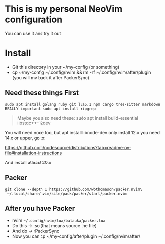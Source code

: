# This is my personal NeoVim configuration

You can use it and try it out

# Install

- Git this directory in your ~/my-config (or something)
- cp ~/my-config ~/.config/nvim && rm -rf ~/.config/nvim/after/plugin (you will mv back it after PackerSync)

## Need these things First

    sudo apt install golang ruby git lua5.1 npm cargo tree-sitter markdown
    REALLY important sudo apt install ripgrep

> Maybe you also need these: sudo apt install build-essential libstdc++-12dev 

You will need node too, but apt install libnode-dev only install 12.x you need 14.x or upper, go to:

https://github.com/nodesource/distributions?tab=readme-ov-file#installation-instructions

And install atleast 20.x

## Packer

    git clone --depth 1 https://github.com/wbthomason/packer.nvim\
     ~/.local/share/nvim/site/pack/packer/start/packer.nvim

## After you have Packer

- nvim `~/.config/nvim/lua/balauka/packer.lua`
- Do this -> :so (that means source the file)
- And do -> :PackerSync
- Now you can cp ~/my-config/after/plugin ~/.config/nvim/after/
